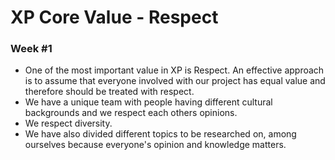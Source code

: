 # XP Core Value - Respect

### Week #1
* One of the most important value in XP is Respect. An effective approach is to assume that everyone involved with our project has equal value and therefore should be treated with respect.
* We have a unique team with people having different cultural backgrounds and we respect each others opinions.
* We respect diversity.
* We have also divided different topics to be researched on, among ourselves because everyone's opinion and knowledge matters.
